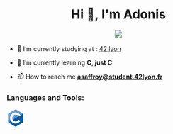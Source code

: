 <h1 align="center">Hi 👋, I'm Adonis</h1>
<p align="center"><img src="https://c.tenor.com/txO6Gp4118wAAAAC/comicbooks-comicbookgifs.gif" width="500px"></p>

- 🔭 I’m currently studying at : [42 lyon](https://42lyon.fr/)

- 🌱 I’m currently learning **C, just C**

- 📫 How to reach me **asaffroy@student.42lyon.fr**

<h3 align="left">Languages and Tools:</h3>
<p align="left"> <a href="https://www.cprogramming.com/" target="_blank" rel="noreferrer"> <img src="https://raw.githubusercontent.com/devicons/devicon/master/icons/c/c-original.svg" alt="c" width="40" height="40"/> </a> </p>
